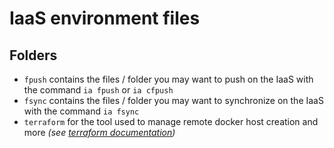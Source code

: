 # IaaS environment files

## Folders

- ```fpush``` contains the files / folder you may want to push on the IaaS with the command ```ia fpush``` or ```ia cfpush```
- ```fsync``` contains the files / folder you may want to synchronize on the IaaS with the command ```ia fsync```
- ```terraform``` for the tool used to manage remote docker host creation and more *(see [terraform documentation](https://www.terraform.io/docs/))*
